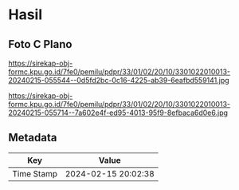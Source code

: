 # Hasil

## Foto C Plano

https://sirekap-obj-formc.kpu.go.id/7fe0/pemilu/pdpr/33/01/02/20/10/3301022010013-20240215-055544--0d5fd2bc-0c16-4225-ab39-6eafbd559141.jpg

https://sirekap-obj-formc.kpu.go.id/7fe0/pemilu/pdpr/33/01/02/20/10/3301022010013-20240215-055714--7a602e4f-ed95-4013-95f9-8efbaca6d0e6.jpg


## Metadata

| Key        | Value               |
| ---------- | ------------------- |
| Time Stamp | 2024-02-15 20:02:38 |



